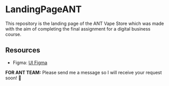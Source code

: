 # LandingPageANT
This repository is the landing page of the ANT Vape Store which was made with the aim of completing the final assignment for a digital business course.
## Resources
- Figma: [UI Figma](https://ungu.in/uiLPdigitalbisnis)

**FOR ANT TEAM:** Please send me a message so I will receive your request soon! 🤘
